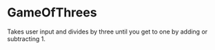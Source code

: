 # GameOfThrees
Takes user input and divides by three until you get to one by adding or subtracting 1.
